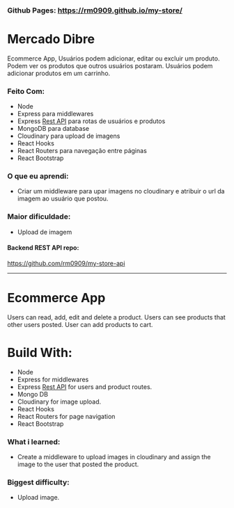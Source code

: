 ### Github Pages: https://rm0909.github.io/my-store/

# Mercado Dibre

Ecommerce App, Usuários podem adicionar, editar ou excluir um produto. 
Podem ver os produtos que outros usuários postaram.
Usuários podem adicionar produtos em um carrinho.

### Feito Com:

- Node
- Express para middlewares
- Express <a href="https://github.com/rm0909/my-store-api">Rest API</a>  para rotas de usuários e produtos
- MongoDB para database
- Cloudinary para upload de imagens
- React Hooks 
- React Routers para navegação entre páginas
- React Bootstrap

### O que eu aprendi:

- Criar um middleware para upar imagens no cloudinary e atribuir o url da imagem ao usuário que postou.

### Maior dificuldade:

- Upload de imagem

#### Backend REST API repo:
https://github.com/rm0909/my-store-api
_____________________________________________________________________

# Ecommerce App

Users can read, add, edit and delete a product.
Users can see products that other users posted.
User can add products to cart.

# Build With:
- Node
- Express for middlewares
- Express <a href="https://github.com/rm0909/my-store-api">Rest API</a> for users and product routes.
- Mongo DB
- Cloudinary for image upload.
- React Hooks
- React Routers for page navigation
- React Bootstrap

### What i learned:

- Create a middleware to upload images in cloudinary and assign the image to the user that posted the product.

### Biggest difficulty:
- Upload image.
